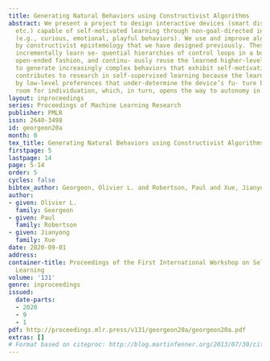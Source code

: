 ```yaml
---
title: Generating Natural Behaviors using Constructivist Algorithms
abstract: We present a project to design interactive devices (smart displays, robots,
  etc.) capable of self-motivated learning through non-goal-directed interactive behaviors
  (e.g., curious, emotional, playful behaviors). We use and improve algorithms inspired
  by constructivist epistemology that we have designed previously. These algorithms
  incrementally learn se- quential hierarchies of control loops in a bottom-up and
  open-ended fashion, and continu- ously reuse the learned higher-level control loops
  to generate increasingly complex behaviors that exhibit self-motivation. This project
  contributes to research in self-supervised learning because the learning is driven
  by low-level preferences that under-determine the device’s fu- ture behaviors, leaving
  room for individuation, which, in turn, opens the way to autonomy in learning.
layout: inproceedings
series: Proceedings of Machine Learning Research
publisher: PMLR
issn: 2640-3498
id: georgeon20a
month: 0
tex_title: Generating Natural Behaviors using Constructivist Algorithms
firstpage: 5
lastpage: 14
page: 5-14
order: 5
cycles: false
bibtex_author: Georgeon, Olivier L. and Robertson, Paul and Xue, Jianyong
author:
- given: Olivier L.
  family: Georgeon
- given: Paul
  family: Robertson
- given: Jianyong
  family: Xue
date: 2020-09-01
address: 
container-title: Proceedings of the First International Workshop on Self-Supervised
  Learning
volume: '131'
genre: inproceedings
issued:
  date-parts:
  - 2020
  - 9
  - 1
pdf: http://proceedings.mlr.press/v131/georgeon20a/georgeon20a.pdf
extras: []
# Format based on citeproc: http://blog.martinfenner.org/2013/07/30/citeproc-yaml-for-bibliographies/
---
```

